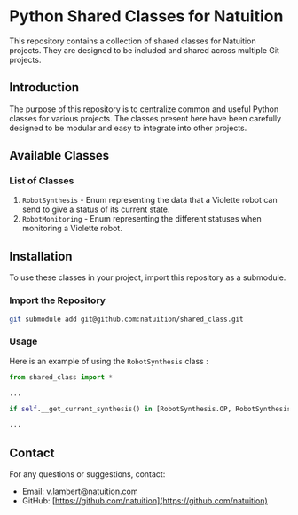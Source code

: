 # Python Shared Classes for Natuition

This repository contains a collection of shared classes for Natuition projects. They are designed to be included and shared across multiple Git projects.

## Introduction

The purpose of this repository is to centralize common and useful Python classes for various projects. The classes present here have been carefully designed to be modular and easy to integrate into other projects.

## Available Classes

### List of Classes

1. `RobotSynthesis` - Enum representing the data that a Violette robot can send to give a status of its current state.
2. `RobotMonitoring` - Enum representing the different statuses when monitoring a Violette robot.

## Installation

To use these classes in your project, import this repository as a submodule.

### Import the Repository

```bash
git submodule add git@github.com:natuition/shared_class.git
```

### Usage

Here is an example of using the `RobotSynthesis` class :

```python
from shared_class import *

...

if self.__get_current_synthesis() in [RobotSynthesis.OP, RobotSynthesis.UI_CHECK_STATE]:

...
```

## Contact

For any questions or suggestions, contact:

- Email: v.lambert@natuition.com
- GitHub: [https://github.com/natuition](https://github.com/natuition)
